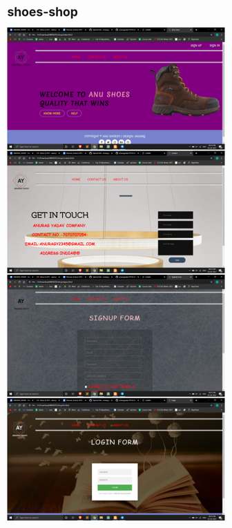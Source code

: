 # shoes-shop
![](screenshot/1.png)
![](screenshot/2.png)
![](screenshot/3.png)
![](screenshot/4.png)
